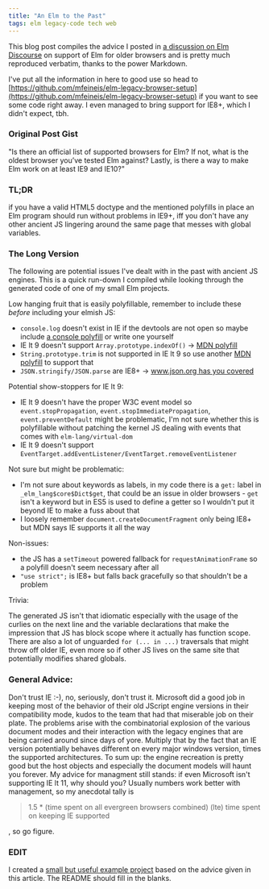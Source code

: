 ```yaml
---
title: "An Elm to the Past"
tags: elm legacy-code tech web
---
```


This blog post compiles the advice I posted in
[a discussion on Elm Discourse](https://discourse.elm-lang.org/t/elm-support-for-older-browsers-ie-9-10/744/6)
on support of Elm for older browsers and is pretty much reproduced verbatim, thanks to the power Markdown.

I've put all the information in here to good use so head to
[https://github.com/mfeineis/elm-legacy-browser-setup](https://github.com/mfeineis/elm-legacy-browser-setup)
if you want to see some code right away. I even managed to bring support for IE8+, which I didn't expect, tbh.

### Original Post Gist

"Is there an official list of supported browsers for Elm? If not, what is the oldest browser you’ve tested Elm against? Lastly, is there a way to make Elm work on at least IE9 and IE10?"

### TL;DR

if you have a valid HTML5 doctype and the mentioned polyfills in place an Elm program should run without problems in IE9+, iff you don't have any other ancient JS lingering around the same page that messes with global variables.

### The Long Version
The following are potential issues I've dealt with in the past with ancient JS engines. This is a quick run-down I compiled while looking through the generated code of one of my small Elm projects.

Low hanging fruit that is easily polyfillable, remember to include these *before* including your elmish JS:

* `console.log` doesn't exist in IE if the devtools are not open so maybe include [a console polyfill](https://github.com/paulmillr/console-polyfill) or write one yourself
* IE lt 9 doesn't support `Array.prototype.indexOf()` -> [MDN polyfill](https://developer.mozilla.org/en-US/docs/Web/JavaScript/Reference/Global_Objects/Array/indexOf)
* `String.prototype.trim` is not supported in IE lt 9 so use another [MDN polyfill](https://developer.mozilla.org/en-US/docs/Web/JavaScript/Reference/Global_Objects/String/trim) to support that
* `JSON.stringify/JSON.parse` are IE8+ -> [www.json.org has you covered](https://www.json.org/)

Potential show-stoppers for IE lt 9:

* IE lt 9 doesn't have the proper W3C event model so `event.stopPropagation`, `event.stopImmediatePropagation`, `event.preventDefault` might be problematic, I'm not sure whether this is polyfillable without patching the kernel JS dealing with events that comes with `elm-lang/virtual-dom`
* IE lt 9 doesn't support `EventTarget.addEventListener/EventTarget.removeEventListener`

Not sure but might be problematic:

* I'm not sure about keywords as labels, in my code there is a `get:` label in `_elm_lang$core$Dict$get`, that could be an issue in older browsers - `get` isn't a keyword but in ES5 is used to define a getter so I wouldn't put it beyond IE to make a fuss about that
* I loosely remember `document.createDocumentFragment` only being IE8+ but MDN says IE supports it all the way

Non-issues:

* the JS has a `setTimeout` powered fallback for `requestAnimationFrame` so a polyfill doesn't seem necessary after all
* `"use strict";` is IE8+ but falls back gracefully so that shouldn't be a problem

Trivia:

The generated JS isn't that idiomatic especially with the usage of the curlies on the next line and the variable declarations that make the impression that JS has block scope where it actually has function scope. There are also a lot of unguarded `for (... in ...)` traversals that might throw off older IE, even more so if other JS lives on the same site that potentially modifies shared globals.

### General Advice:

Don't trust IE :-), no, seriously, don't trust it. Microsoft did a good job in keeping most of the behavior of their old JScript engine versions in their compatibility mode, kudos to the team that had that miserable job on their plate. The problems arise with the combinatorial explosion of the various document modes and their interaction with the legacy engines that are being carried around since days of yore. Multiply that by the fact that an IE version potentially behaves different on every major windows version, times the supported architectures. To sum up: the engine recreation is pretty good but the host objects and especially the document models will haunt you forever. My advice for managment still stands: if even Microsoft isn't supporting IE lt 11, why should you? Usually numbers work better with management, so my anecdotal tally is

> 1.5 * (time spent on all evergreen browsers combined) (lte) time spent on keeping IE supported

, so go figure.


### EDIT

I created a [small but useful example project](https://github.com/mfeineis/elm-legacy-browser-setup)
based on the advice given in this article. The README should fill in the blanks.
